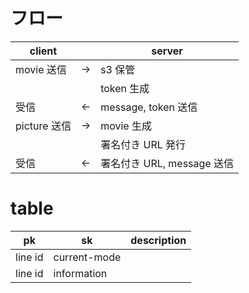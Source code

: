 # フロー

|client||server|
|-|-|-|
|movie 送信|→|s3 保管|
|||token 生成|
|受信|←|message, token 送信|
|picture 送信|→|movie 生成|
|||署名付き URL 発行|
|受信|←|署名付き URL, message 送信|

# table 

|pk|sk|description|
|-|-|-|
|line id|current-mode||
|line id|information||